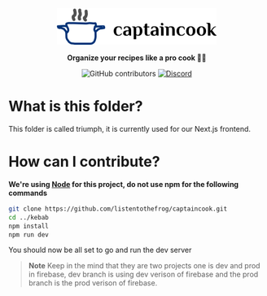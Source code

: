 <a href="https://youtu.be/dQw4w9WgXcQ"><p align="center">
<img src="https://raw.githubusercontent.com/listentothefrog/captaincook/8d24e0fe82013c52326b04d84a25960c92df646d/triumph/public/logo-web.svg"/>

</p></a>
<p align="center">
  <strong>Organize your recipes like a pro cook 👩‍🍳</strong>
</p>

<p align="center">
  <img alt="GitHub contributors" src="https://img.shields.io/github/contributors/listentothefrog/captaincook">
  <a href="https://discord.gg/jdhs4m822x">
   <img alt="Discord" src="https://img.shields.io/discord/829860162696642590" />
  </a>
</p>

# What is this folder?

This folder is called triumph, it is currently used for our Next.js frontend.

# How can I contribute?

**We're using [Node](hhttps://nodejs.org/en/) for this project, do not use npm for the following commands**

```bash
git clone https://github.com/listentothefrog/captaincook.git
cd ../kebab
npm install
npm run dev
```

You should now be all set to go and run the dev server

> **Note** Keep in the mind that they are two projects one is dev and prod in firebase, dev branch is using dev verison of firebase and the prod branch is the prod verison of firebase.
